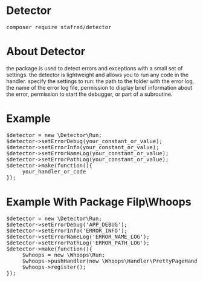 # Detector

<pre>
composer require stafred/detector
</pre>

# About Detector

the package is used to detect errors and exceptions with a small set of settings. 
the detector is lightweight and allows you to run any code in the handler. 
specify the settings to run: the path to the folder with the error log, 
the name of the error log file, permission to display brief information 
about the error, permission to start the debugger, or part of a subroutine.

# Example
<pre>
$detector = new \Detector\Run;
$detector->setErrorDebug(your_constant_or_value);
$detector->setErrorInfo(your_constant_or_value);
$detector->setErrorNameLog(your_constant_or_value);
$detector->setErrorPathLog(your_constant_or_value);
$detector->make(function(){
     your_handler_or_code
});
</pre>

# Example With Package Filp\Whoops
<pre>
$detector = new \Detector\Run;
$detector->setErrorDebug('APP_DEBUG');
$detector->setErrorInfo('ERROR_INFO');
$detector->setErrorNameLog('ERROR_NAME_LOG');
$detector->setErrorPathLog('ERROR_PATH_LOG');
$detector->make(function(){
     $whoops = new \Whoops\Run;
     $whoops->pushHandler(new \Whoops\Handler\PrettyPageHandler);
     $whoops->register();
});
</pre>
